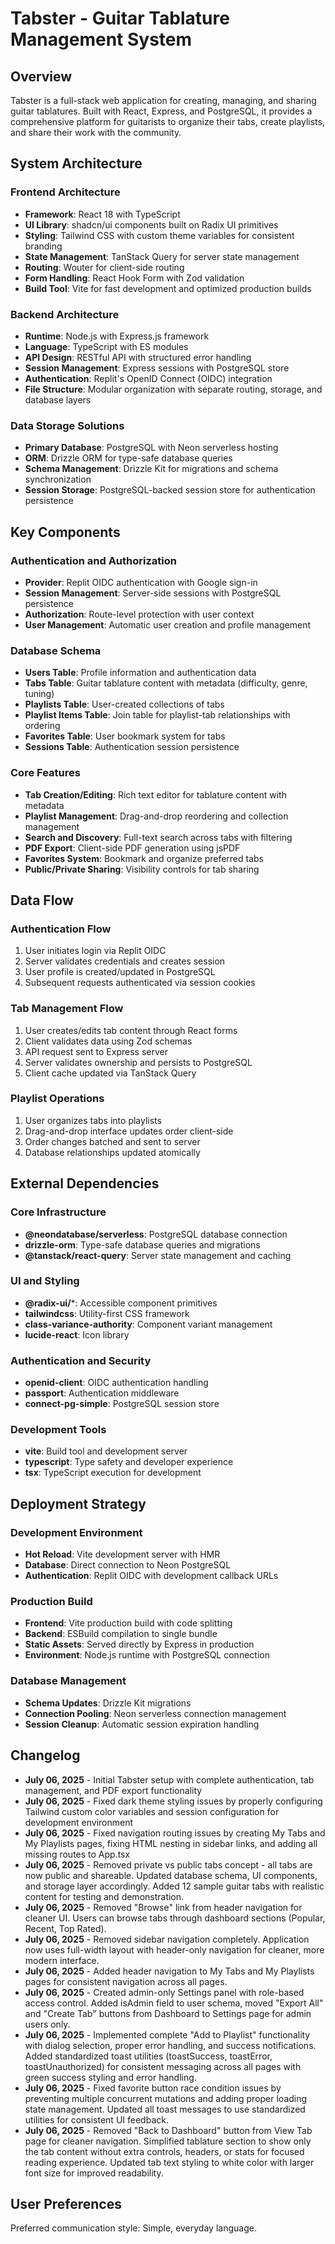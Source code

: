 # Tabster - Guitar Tablature Management System

## Overview

Tabster is a full-stack web application for creating, managing, and sharing guitar tablatures. Built with React, Express, and PostgreSQL, it provides a comprehensive platform for guitarists to organize their tabs, create playlists, and share their work with the community.

## System Architecture

### Frontend Architecture
- **Framework**: React 18 with TypeScript
- **UI Library**: shadcn/ui components built on Radix UI primitives
- **Styling**: Tailwind CSS with custom theme variables for consistent branding
- **State Management**: TanStack Query for server state management
- **Routing**: Wouter for client-side routing
- **Form Handling**: React Hook Form with Zod validation
- **Build Tool**: Vite for fast development and optimized production builds

### Backend Architecture
- **Runtime**: Node.js with Express.js framework
- **Language**: TypeScript with ES modules
- **API Design**: RESTful API with structured error handling
- **Session Management**: Express sessions with PostgreSQL store
- **Authentication**: Replit's OpenID Connect (OIDC) integration
- **File Structure**: Modular organization with separate routing, storage, and database layers

### Data Storage Solutions
- **Primary Database**: PostgreSQL with Neon serverless hosting
- **ORM**: Drizzle ORM for type-safe database queries
- **Schema Management**: Drizzle Kit for migrations and schema synchronization
- **Session Storage**: PostgreSQL-backed session store for authentication persistence

## Key Components

### Authentication and Authorization
- **Provider**: Replit OIDC authentication with Google sign-in
- **Session Management**: Server-side sessions with PostgreSQL persistence
- **Authorization**: Route-level protection with user context
- **User Management**: Automatic user creation and profile management

### Database Schema
- **Users Table**: Profile information and authentication data
- **Tabs Table**: Guitar tablature content with metadata (difficulty, genre, tuning)
- **Playlists Table**: User-created collections of tabs
- **Playlist Items Table**: Join table for playlist-tab relationships with ordering
- **Favorites Table**: User bookmark system for tabs
- **Sessions Table**: Authentication session persistence

### Core Features
- **Tab Creation/Editing**: Rich text editor for tablature content with metadata
- **Playlist Management**: Drag-and-drop reordering and collection management
- **Search and Discovery**: Full-text search across tabs with filtering
- **PDF Export**: Client-side PDF generation using jsPDF
- **Favorites System**: Bookmark and organize preferred tabs
- **Public/Private Sharing**: Visibility controls for tab sharing

## Data Flow

### Authentication Flow
1. User initiates login via Replit OIDC
2. Server validates credentials and creates session
3. User profile is created/updated in PostgreSQL
4. Subsequent requests authenticated via session cookies

### Tab Management Flow
1. User creates/edits tab content through React forms
2. Client validates data using Zod schemas
3. API request sent to Express server
4. Server validates ownership and persists to PostgreSQL
5. Client cache updated via TanStack Query

### Playlist Operations
1. User organizes tabs into playlists
2. Drag-and-drop interface updates order client-side
3. Order changes batched and sent to server
4. Database relationships updated atomically

## External Dependencies

### Core Infrastructure
- **@neondatabase/serverless**: PostgreSQL database connection
- **drizzle-orm**: Type-safe database queries and migrations
- **@tanstack/react-query**: Server state management and caching

### UI and Styling
- **@radix-ui/***: Accessible component primitives
- **tailwindcss**: Utility-first CSS framework
- **class-variance-authority**: Component variant management
- **lucide-react**: Icon library

### Authentication and Security
- **openid-client**: OIDC authentication handling
- **passport**: Authentication middleware
- **connect-pg-simple**: PostgreSQL session store

### Development Tools
- **vite**: Build tool and development server
- **typescript**: Type safety and developer experience
- **tsx**: TypeScript execution for development

## Deployment Strategy

### Development Environment
- **Hot Reload**: Vite development server with HMR
- **Database**: Direct connection to Neon PostgreSQL
- **Authentication**: Replit OIDC with development callback URLs

### Production Build
- **Frontend**: Vite production build with code splitting
- **Backend**: ESBuild compilation to single bundle
- **Static Assets**: Served directly by Express in production
- **Environment**: Node.js runtime with PostgreSQL connection

### Database Management
- **Schema Updates**: Drizzle Kit migrations
- **Connection Pooling**: Neon serverless connection management
- **Session Cleanup**: Automatic session expiration handling

## Changelog

- **July 06, 2025** - Initial Tabster setup with complete authentication, tab management, and PDF export functionality
- **July 06, 2025** - Fixed dark theme styling issues by properly configuring Tailwind custom color variables and session configuration for development environment
- **July 06, 2025** - Fixed navigation routing issues by creating My Tabs and My Playlists pages, fixing HTML nesting in sidebar links, and adding all missing routes to App.tsx
- **July 06, 2025** - Removed private vs public tabs concept - all tabs are now public and shareable. Updated database schema, UI components, and storage layer accordingly. Added 12 sample guitar tabs with realistic content for testing and demonstration.
- **July 06, 2025** - Removed "Browse" link from header navigation for cleaner UI. Users can browse tabs through dashboard sections (Popular, Recent, Top Rated).
- **July 06, 2025** - Removed sidebar navigation completely. Application now uses full-width layout with header-only navigation for cleaner, more modern interface.
- **July 06, 2025** - Added header navigation to My Tabs and My Playlists pages for consistent navigation across all pages.
- **July 06, 2025** - Created admin-only Settings panel with role-based access control. Added isAdmin field to user schema, moved "Export All" and "Create Tab" buttons from Dashboard to Settings page for admin users only.
- **July 06, 2025** - Implemented complete "Add to Playlist" functionality with dialog selection, proper error handling, and success notifications. Added standardized toast utilities (toastSuccess, toastError, toastUnauthorized) for consistent messaging across all pages with green success styling and error handling.
- **July 06, 2025** - Fixed favorite button race condition issues by preventing multiple concurrent mutations and adding proper loading state management. Updated all toast messages to use standardized utilities for consistent UI feedback.
- **July 06, 2025** - Removed "Back to Dashboard" button from View Tab page for cleaner navigation. Simplified tablature section to show only the tab content without extra controls, headers, or stats for focused reading experience. Updated tab text styling to white color with larger font size for improved readability.

## User Preferences

Preferred communication style: Simple, everyday language.